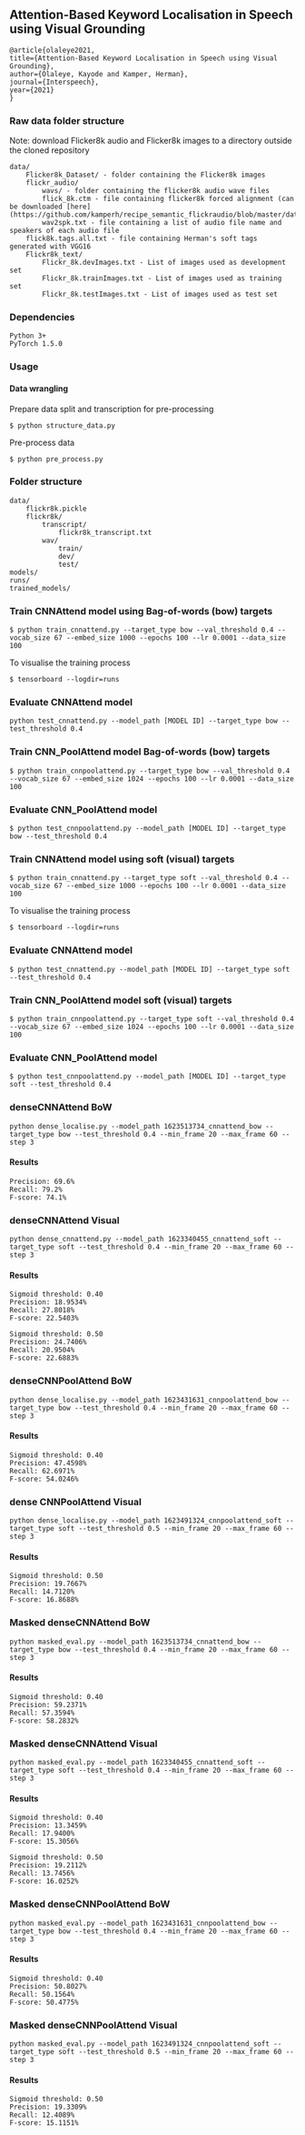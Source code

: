 ## Attention-Based Keyword Localisation in Speech using Visual Grounding

    @article{olaleye2021,
    title={Attention-Based Keyword Localisation in Speech using Visual Grounding},
    author={Olaleye, Kayode and Kamper, Herman},
    journal={Interspeech},
    year={2021}
    }

### Raw data folder structure
Note: download Flicker8k audio and Flicker8k images to a directory outside the cloned repository

    data/
        Flicker8k_Dataset/ - folder containing the Flicker8k images
        flickr_audio/ 
            wavs/ - folder containing the flicker8k audio wave files
            flick_8k.ctm - file containing flicker8k forced alignment (can be downloaded [here](https://github.com/kamperh/recipe_semantic_flickraudio/blob/master/data/flickr_8k.ctm)) 
            wav2spk.txt - file containing a list of audio file name and speakers of each audio file
        flick8k.tags.all.txt - file containing Herman's soft tags generated with VGG16
        Flickr8k_text/ 
            Flickr_8k.devImages.txt - List of images used as development set
            Flickr_8k.trainImages.txt - List of images used as training set
            Flickr_8k.testImages.txt - List of images used as test set

### Dependencies

    Python 3+
    PyTorch 1.5.0

### Usage
#### Data wrangling
Prepare data split and transcription for pre-processing

    $ python structure_data.py

Pre-process data

    $ python pre_process.py

### Folder structure

    data/
        flickr8k.pickle
        flickr8k/
            transcript/
                flickr8k_transcript.txt
            wav/
                train/
                dev/
                test/
    models/
    runs/
    trained_models/

### Train CNNAttend model using Bag-of-words (bow) targets

    $ python train_cnnattend.py --target_type bow --val_threshold 0.4 --vocab_size 67 --embed_size 1000 --epochs 100 --lr 0.0001 --data_size 100

To visualise the training process

    $ tensorboard --logdir=runs

### Evaluate CNNAttend model

    python test_cnnattend.py --model_path [MODEL ID] --target_type bow --test_threshold 0.4

### Train CNN_PoolAttend model Bag-of-words (bow) targets

    $ python train_cnnpoolattend.py --target_type bow --val_threshold 0.4 --vocab_size 67 --embed_size 1024 --epochs 100 --lr 0.0001 --data_size 100

### Evaluate CNN_PoolAttend model

    $ python test_cnnpoolattend.py --model_path [MODEL ID] --target_type bow --test_threshold 0.4


### Train CNNAttend model using soft (visual) targets

    $ python train_cnnattend.py --target_type soft --val_threshold 0.4 --vocab_size 67 --embed_size 1000 --epochs 100 --lr 0.0001 --data_size 100

To visualise the training process

    $ tensorboard --logdir=runs

### Evaluate CNNAttend model

    $ python test_cnnattend.py --model_path [MODEL ID] --target_type soft --test_threshold 0.4

### Train CNN_PoolAttend model soft (visual) targets

    $ python train_cnnpoolattend.py --target_type soft --val_threshold 0.4 --vocab_size 67 --embed_size 1024 --epochs 100 --lr 0.0001 --data_size 100

### Evaluate CNN_PoolAttend model

    $ python test_cnnpoolattend.py --model_path [MODEL ID] --target_type soft --test_threshold 0.4




### denseCNNAttend BoW

    python dense_localise.py --model_path 1623513734_cnnattend_bow --target_type bow --test_threshold 0.4 --min_frame 20 --max_frame 60 --step 3

#### Results

    Precision: 69.6%
    Recall: 79.2%
    F-score: 74.1%

### denseCNNAttend Visual

    python dense_cnnattend.py --model_path 1623340455_cnnattend_soft --target_type soft --test_threshold 0.4 --min_frame 20 --max_frame 60 --step 3

#### Results

    Sigmoid threshold: 0.40
    Precision: 18.9534%
    Recall: 27.8018%
    F-score: 22.5403%

    Sigmoid threshold: 0.50
    Precision: 24.7406%
    Recall: 20.9504%
    F-score: 22.6883%

### denseCNNPoolAttend BoW

    python dense_localise.py --model_path 1623431631_cnnpoolattend_bow --target_type bow --test_threshold 0.4 --min_frame 20 --max_frame 60 --step 3

#### Results

    Sigmoid threshold: 0.40
    Precision: 47.4598%
    Recall: 62.6971%
    F-score: 54.0246%

### dense CNNPoolAttend Visual

    python dense_localise.py --model_path 1623491324_cnnpoolattend_soft --target_type soft --test_threshold 0.5 --min_frame 20 --max_frame 60 --step 3

#### Results

    Sigmoid threshold: 0.50
    Precision: 19.7667%
    Recall: 14.7120%
    F-score: 16.8688%


### Masked denseCNNAttend BoW

    python masked_eval.py --model_path 1623513734_cnnattend_bow --target_type bow --test_threshold 0.4 --min_frame 20 --max_frame 60 --step 3

#### Results

    Sigmoid threshold: 0.40
    Precision: 59.2371%
    Recall: 57.3594%
    F-score: 58.2832%
    
### Masked denseCNNAttend Visual

    python masked_eval.py --model_path 1623340455_cnnattend_soft --target_type soft --test_threshold 0.4 --min_frame 20 --max_frame 60 --step 3

#### Results

    Sigmoid threshold: 0.40
    Precision: 13.3459%
    Recall: 17.9400%
    F-score: 15.3056%

    Sigmoid threshold: 0.50
    Precision: 19.2112%
    Recall: 13.7456%
    F-score: 16.0252%

### Masked denseCNNPoolAttend BoW

    python masked_eval.py --model_path 1623431631_cnnpoolattend_bow --target_type bow --test_threshold 0.4 --min_frame 20 --max_frame 60 --step 3

#### Results

    Sigmoid threshold: 0.40
    Precision: 50.8027%
    Recall: 50.1564%
    F-score: 50.4775%

    
### Masked denseCNNPoolAttend Visual

    python masked_eval.py --model_path 1623491324_cnnpoolattend_soft --target_type soft --test_threshold 0.5 --min_frame 20 --max_frame 60 --step 3

#### Results

    Sigmoid threshold: 0.50
    Precision: 19.3309%
    Recall: 12.4089%
    F-score: 15.1151%


